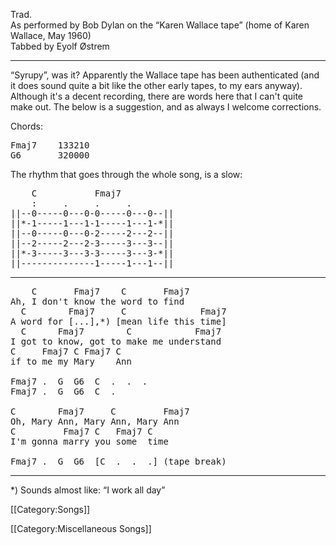 Trad. <br>
As performed by Bob Dylan on the “Karen Wallace tape” (home of Karen
Wallace, May 1960)<br>
Tabbed by Eyolf Østrem

----
“Syrupy”, was it? Apparently the Wallace tape has been authenticated
(and it does sound quite a bit like the other early tapes, to my ears
anyway). Although it's a decent recording, there are words here that I
can't quite make out. The below is a suggestion, and as always I
welcome corrections.

Chords:

<pre class="chords">
Fmaj7    133210
G6       320000
</pre>

The rhythm that goes through the whole song, is a slow:

<pre class="tab">
    C           Fmaj7
    :     .     .     .
||--0-----0---0-0-----0---0--||
||*-1-----1---1-1-----1---1-*||
||--0-----0---0-2-----2---2--||
||--2-----2---2-3-----3---3--||
||*-3-----3---3-3-----3---3-*||
||--------------1-----1---1--||
</pre>

----
<pre class="verse">
    C       Fmaj7    C       Fmaj7
Ah, I don't know the word to find
  C        Fmaj7     C              Fmaj7
A word for [...],*) [mean life this time]
  C      Fmaj7        C            Fmaj7
I got to know, got to make me understand
C     Fmaj7 C Fmaj7 C
if to me my Mary    Ann

Fmaj7 .  G  G6  C  .  .  .
Fmaj7 .  G  G6  C  .

C        Fmaj7     C         Fmaj7
Oh, Mary Ann, Mary Ann, Mary Ann
C         Fmaj7 C   Fmaj7 C
I'm gonna marry you some  time

Fmaj7 .  G  G6  [C  .  .  .] (tape break)
</pre>

----
<nowiki>*</nowiki>) Sounds almost like: “I work all day”

[[Category:Songs]]

[[Category:Miscellaneous Songs]]